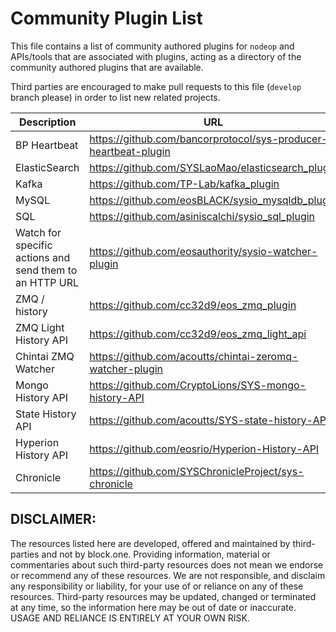 # Community Plugin List

This file contains a list of community authored plugins for `nodeop` and APIs/tools that are associated with plugins, acting as a directory of the community authored plugins that are available.

Third parties are encouraged to make pull requests to this file (`develop` branch please) in order to list new related projects.

| Description | URL |
| ----------- | --- |
| BP Heartbeat  | https://github.com/bancorprotocol/sys-producer-heartbeat-plugin |
| ElasticSearch | https://github.com/SYSLaoMao/elasticsearch_plugin |
| Kafka | https://github.com/TP-Lab/kafka_plugin |
| MySQL | https://github.com/eosBLACK/sysio_mysqldb_plugin |
| SQL | https://github.com/asiniscalchi/sysio_sql_plugin |
| Watch for specific actions and send them to an HTTP URL | https://github.com/eosauthority/sysio-watcher-plugin |
| ZMQ / history | https://github.com/cc32d9/eos_zmq_plugin |
| ZMQ Light History API | https://github.com/cc32d9/eos_zmq_light_api |
| Chintai ZMQ Watcher | https://github.com/acoutts/chintai-zeromq-watcher-plugin |
| Mongo History API | https://github.com/CryptoLions/SYS-mongo-history-API |
| State History API | https://github.com/acoutts/SYS-state-history-API |
| Hyperion History API | https://github.com/eosrio/Hyperion-History-API |
| Chronicle	| https://github.com/SYSChronicleProject/sys-chronicle |

## DISCLAIMER:

The resources listed here are developed, offered and maintained by third-parties and not by block.one. Providing information, material or commentaries about such third-party resources does not mean we endorse or recommend any of these resources. We are not responsible, and disclaim any responsibility or liability, for your use of or reliance on any of these resources. Third-party resources may be updated, changed or terminated at any time, so the information here may be out of date or inaccurate.  USAGE AND RELIANCE IS ENTIRELY AT YOUR OWN RISK.
